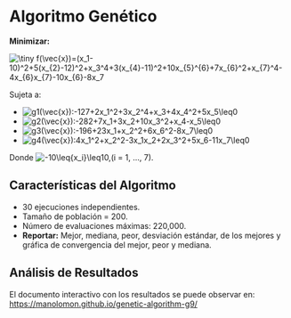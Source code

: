 # Algoritmo Genético

**Minimizar:**

<img src="https://latex.codecogs.com/gif.latex?\dpi{200}&space;\tiny&space;f(\vec{x})=(x_1-10)^2&plus;5(x_{2}-12)^2&plus;x_3^4&plus;3(x_{4}-11)^2&plus;10x_{5}^{6}&plus;7x_{6}^2&plus;x_{7}^4-4x_{6}x_{7}-10x_{6}-8x_7" title="\tiny f(\vec{x})=(x_1-10)^2+5(x_{2}-12)^2+x_3^4+3(x_{4}-11)^2+10x_{5}^{6}+7x_{6}^2+x_{7}^4-4x_{6}x_{7}-10x_{6}-8x_7" />

Sujeta a:

- <img src="https://latex.codecogs.com/gif.latex?g1(\vec{x}):-127&plus;2x_1^2&plus;3x_2^4&plus;x_3&plus;4x_4^2&plus;5x_5\leq0" title="g1(\vec{x}):-127+2x_1^2+3x_2^4+x_3+4x_4^2+5x_5\leq0" />

- <img src="https://latex.codecogs.com/gif.latex?g2(\vec{x}):-282&plus;7x_1&plus;3x_2&plus;10x_3^2&plus;x_4-x_5\leq&space;0" title="g2(\vec{x}):-282+7x_1+3x_2+10x_3^2+x_4-x_5\leq0" />

- <img src="https://latex.codecogs.com/gif.latex?g3(\vec{x}):-196&plus;23x_1&plus;x_2^2&plus;6x_6^2-8x_7\leq&space;0" title="g3(\vec{x}):-196+23x_1+x_2^2+6x_6^2-8x_7\leq0" />

- <img src="https://latex.codecogs.com/gif.latex?g4(\vec{x}):4x_1^2&plus;x_2^2-3x_1x_2&plus;2x_3^2&plus;5x_6-11x_7\leq0" title="g4(\vec{x}):4x_1^2+x_2^2-3x_1x_2+2x_3^2+5x_6-11x_7\leq0" />

Donde <img src="https://latex.codecogs.com/gif.latex?-10\leq{x_i}\leq10,(i&space;=&space;1,&space;...,&space;7)" title="-10\leq{x_i}\leq10,(i = 1, ..., 7)" />.

## Características del Algoritmo

- 30 ejecuciones independientes.
- Tamaño de población = 200.
- Número de evaluaciones máximas: 220,000.
- **Reportar:** Mejor, mediana, peor, desviación estándar, de los mejores y gráfica de convergencia del mejor, peor y mediana.

## Análisis de Resultados

El documento interactivo con los resultados se puede observar en: https://manolomon.github.io/genetic-algorithm-g9/
